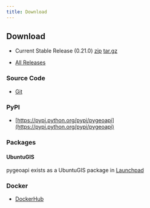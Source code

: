 ```yaml
---
title: Download
---
```


## Download

- Current Stable Release (0.21.0) [zip](https://github.com/geopython/pygeoapi/archive/0.21.0.zip) [tar.gz](https://github.com/geopython/pygeoapi/archive/0.21.0.tar.gz)

* [All Releases](https://github.com/geopython/pygeoapi/releases)

### Source Code

* [Git](https://github.com/geopython/pygeoapi)

### PyPI

* [https://pypi.python.org/pypi/pygeoapi](https://pypi.python.org/pypi/pygeoapi)

### Packages

#### UbuntuGIS

pygeoapi exists as a UbuntuGIS package in [Launchpad](https://launchpad.net/~ubuntugis/+archive/ubuntu/ubuntugis-unstable/+packages?field.name_filter=pygeoapi&field.status_filter=published&field.series_filter=)

### Docker

* [DockerHub](https://hub.docker.com/r/geopython/pygeoapi)

